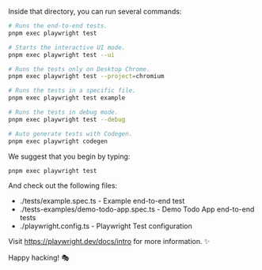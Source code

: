 Inside that directory, you can run several commands:
```sh
# Runs the end-to-end tests.
pnpm exec playwright test

# Starts the interactive UI mode.
pnpm exec playwright test --ui

# Runs the tests only on Desktop Chrome.
pnpm exec playwright test --project=chromium

# Runs the tests in a specific file.
pnpm exec playwright test example

# Runs the tests in debug mode.
pnpm exec playwright test --debug

# Auto generate tests with Codegen.
pnpm exec playwright codegen
```
We suggest that you begin by typing:
```
pnpm exec playwright test
```

And check out the following files:
  - ./tests/example.spec.ts - Example end-to-end test
  - ./tests-examples/demo-todo-app.spec.ts - Demo Todo App end-to-end tests
  - ./playwright.config.ts - Playwright Test configuration

Visit https://playwright.dev/docs/intro for more information. ✨

Happy hacking! 🎭

